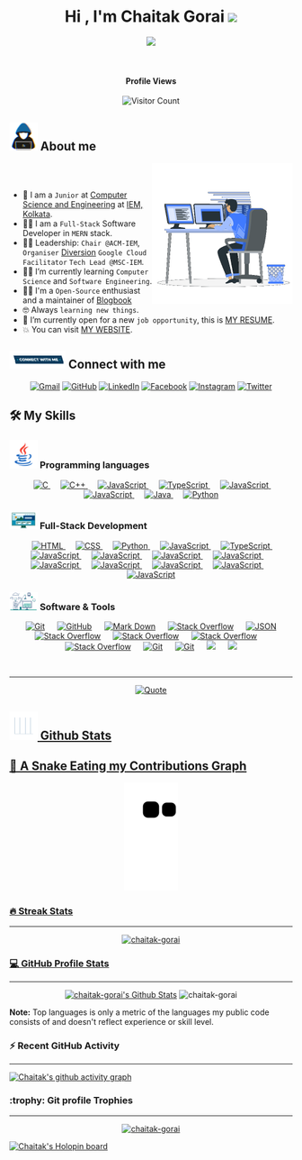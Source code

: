 <h1 align="center">Hi , I'm Chaitak Gorai <img src="https://media.giphy.com/media/hvRJCLFzcasrR4ia7z/giphy.gif" width="35"></h1>
<p align="center">
  <a href="https://github.com/DenverCoder1/readme-typing-svg"><img src="https://readme-typing-svg.herokuapp.com?font=Time+New+Roman&color=%23C8BE25&size=25&center=true&vCenter=true&width=600&height=100&lines=Full+Stack+Developer;Computer+Science+Student;Google+Cloud+Certified;Chair+@ACM-IEM;Lead+Organiser+@Diversion2k23;Always+learning+new+things"></a>
</p>

<br>


<p align="center">
<h4 align="center">Profile Views</h4>
<p align="center">
<img src="https://profile-counter.glitch.me/{chaitak-gorai}/count.svg" alt="Visitor Count" />
</p>
</p>

## <picture><img src = "https://github.com/chaitak-gorai/chaitak-gorai/blob/main/Images/about_me.gif?raw=true" width = 50px></picture> About me

<picture> <img align="right" src="https://github.com/chaitak-gorai/chaitak-gorai/blob/main/Images/Right_Side.gif?raw=true" width = 250px></picture>

<br><br>

- :school: I am a `Junior` at [Computer Science and Engineering](https://sites.google.com/iemcal.com/iemk-cse) at [IEM, Kolkata](https://iem.edu.in/).
- :technologist: I am a `Full-Stack` Software Developer in `MERN` stack.
- :student: Leadership: `Chair @ACM-IEM`, `Organiser` [Diversion](https://diversion.tech) `Google Cloud Facilitator` `Tech Lead @MSC-IEM`.
- :student: I’m currently learning `Computer Science` and `Software Engineering`.
- :student: I'm a `Open-Source` enthusiast and a maintainer of [Blogbook](https://github.com/chaitak-gorai/blogbook)
- :nerd_face: Always `learning new things`.
- :thinking: I’m currently open for a new `job opportunity`, this is [MY RESUME](http://chaitak.me/).
- :boom: You can visit [MY WEBSITE](http://chaitak.me/).
  <br>


## <picture> <img src="https://github.com/chaitak-gorai/chaitak-gorai/blob/main/Images/Connect-with-me.gif?raw=true" width="100px"> </picture> Connect with me

<p align="center">
	<a href="mailto:chaitakgorai@gmail.com"><img img src="https://img.shields.io/badge/gmail-%23EA4335.svg?style=plastic&logo=gmail&logoColor=white" alt="Gmail"/></a>
	<a href="https://github.com/chaitak-gorai"><img src="https://img.shields.io/badge/github-%23181717.svg?style=plastic&logo=github&logoColor=white" alt="GitHub"/></a>
	<a href="https://www.linkedin.com/in/chaitakgorai/"><img src="https://img.shields.io/badge/linkedin-%230A66C2.svg?style=plastic&logo=linkedin&logoColor=white" alt="LinkedIn"/></a>
	<a href="https://www.facebook.com/chaitak.gorai.9/"><img src="https://img.shields.io/badge/facebook-%231877F2.svg?style=plastic&logo=facebook&logoColor=white" alt="Facebook"/></a>
	<a href="https://www.instagram.com/chaitak.exe/"><img src="https://img.shields.io/badge/instagram-%23E4405F.svg?style=plastic&logo=instagram&logoColor=white" alt="Instagram"/></a>
	<a href="https://twitter.com/chaitak_"><img src="https://img.shields.io/badge/twitter-%231877F2.svg?style=plastic&logo=twitter&logoColor=white" alt="Twitter"/></a>
</p>

## 🛠️ My Skills

### <picture> <img src = "https://github.com/chaitak-gorai/chaitak-gorai/blob/main/Images/Programming_Languages.gif?raw=true" width = 50px> </picture> Programming languages

<p align="center"> 
  &emsp; 
  <a href="https://www.cprogramming.com/" target="_blank"> 
    <img alt="C" src="https://img.shields.io/badge/C%20-%232370ED.svg?style=plastic&logo=c&logoColor=white">
  </a> 
  &emsp;
  <a href="https://www.w3schools.com/cpp/" target="_blank"> 
    <img alt="C++" src="https://img.shields.io/badge/C++%20-%2300599C.svg?style=plastic&logo=c%2B%2B&logoColor=white">
  </a> 
  &emsp;
  <a href="https://developer.mozilla.org/en-US/docs/Web/JavaScript" target="_blank"> 
     <img alt="JavaScript" src="https://img.shields.io/badge/JavaScript%20-%23F7DF1E.svg?style=plastic&logo=javascript&logoColor=black">
   </a>
    &emsp;
  <a href="https://developer.mozilla.org/en-US/docs/Web/JavaScript" target="_blank"> 
     <img alt="TypeScript" src="https://img.shields.io/badge/TypeScript%20-%23F7DF1E.svg?style=plastic&logo=typescript&logoColor=black">
   </a>
    &emsp;
  <a href="https://developer.mozilla.org/en-US/docs/Web/JavaScript" target="_blank"> 
     <img alt="JavaScript" src="https://img.shields.io/badge/PHP%20-%23E34F26.svg?style=plastic&logo=php&logoColor=black">
   </a>
      &emsp;
  <a href="https://developer.mozilla.org/en-US/docs/Web/JavaScript" target="_blank"> 
     <img alt="JavaScript" src="https://img.shields.io/badge/Solidity%20-%23F7DF1E.svg?style=plastic&logo=solidity&logoColor=black">
   </a>
  &emsp;
  <a href="https://www.java.com" target="_blank"> 
    <img alt="Java" src="https://img.shields.io/badge/Java-%23007396.svg?style=plastic&logo=java&logoColor=white">
  </a>
  &emsp;
   <a href="https://www.python.org" target="_blank">
    <img alt="Python" src="https://img.shields.io/badge/Python%20-%2314354C.svg?style=plastic&logo=python&logoColor=white">
  </a>
</p>

### <picture> <img src = "https://github.com/chaitak-gorai/chaitak-gorai/blob/main/Images/Front_End.gif?raw=true" width = 50px> </picture> Full-Stack Development

<p align="center"> 
  &emsp; 
  <a href="https://www.w3.org/html/" target="_blank"> 
   <img alt="HTML" src="https://img.shields.io/badge/HTML5%20-%23E34F26.svg?style=plastic&logo=html5&logoColor=white">
  </a>   
  &emsp;
  <a href="https://www.w3schools.com/css/" target="_blank">
    <img alt="CSS" src="https://img.shields.io/badge/CSS%20-%231572B6.svg?style=plastic&logo=css3&logoColor=white">
  </a> 
  &emsp;
  <a href="https://www.python.org" target="_blank">
    <img alt="Python" src="https://img.shields.io/badge/react-%2361DAFB.svg?style=plastic&logo=React&logoColor=black">
  </a>
  &emsp;
  <a href="https://developer.mozilla.org/en-US/docs/Web/JavaScript" target="_blank"> 
     <img alt="JavaScript" src="https://img.shields.io/badge/JavaScript%20-%23F7DF1E.svg?style=plastic&logo=javascript&logoColor=black">
   </a>
       &emsp;
  <a href="https://developer.mozilla.org/en-US/docs/Web/JavaScript" target="_blank"> 
     <img alt="TypeScript" src="https://img.shields.io/badge/TypeScript%20-%23F7DF1E.svg?style=plastic&logo=typescript&logoColor=black">
   </a>
    &emsp;
  <a href="https://developer.mozilla.org/en-US/docs/Web/JavaScript" target="_blank"> 
     <img alt="JavaScript" src="https://img.shields.io/badge/PHP%20-%231572B6.svg?style=plastic&logo=php&logoColor=black">
   </a>
     &emsp;
  <a href="https://developer.mozilla.org/en-US/docs/Web/JavaScript" target="_blank"> 
     <img alt="JavaScript" src="https://img.shields.io/badge/NodeJs%20-%2334A853.svg?style=plastic&logo=nodedotjs&logoColor=black">
   </a>
     &emsp;
  <a href="https://developer.mozilla.org/en-US/docs/Web/JavaScript" target="_blank"> 
     <img alt="JavaScript" src="https://img.shields.io/badge/ExpressJs%20-%23000000.svg?style=plastic&logo=express&logoColor=white">
   </a>
     &emsp;
  <a href="https://developer.mozilla.org/en-US/docs/Web/JavaScript" target="_blank"> 
     <img alt="JavaScript" src="https://img.shields.io/badge/MongoDB%20-%2334A853.svg?style=plastic&logo=mongodb&logoColor=black">
   </a>
     &emsp;
  <a href="https://developer.mozilla.org/en-US/docs/Web/JavaScript" target="_blank"> 
     <img alt="JavaScript" src="https://img.shields.io/badge/NextJs%20-%23000000.svg?style=plastic&logo=nextdotjs&logoColor=white">
   </a>
     &emsp;
  <a href="https://developer.mozilla.org/en-US/docs/Web/JavaScript" target="_blank"> 
     <img alt="JavaScript" src="https://img.shields.io/badge/GraphQL%20-%23E34F26.svg?style=plastic&logo=graphql&logoColor=black">
   </a>
     &emsp;
  <a href="https://developer.mozilla.org/en-US/docs/Web/JavaScript" target="_blank"> 
     <img alt="JavaScript" src="https://img.shields.io/badge/Bootstrap%20-%23E34F26.svg?style=plastic&logo=bootstrap&logoColor=black">
   </a>
     &emsp;
  <a href="https://developer.mozilla.org/en-US/docs/Web/JavaScript" target="_blank"> 
     <img alt="JavaScript" src="https://img.shields.io/badge/MaterialUI%20-%23E34F26.svg?style=plastic&logo=materialdesign&logoColor=black">
   </a>
     &emsp;
  <a href="https://developer.mozilla.org/en-US/docs/Web/JavaScript" target="_blank"> 
     <img alt="JavaScript" src="https://img.shields.io/badge/Tailwind%20-%23E34F26.svg?style=plastic&logo=tailwindcss&logoColor=black">
   </a>
   
</p>

### <picture> <img src = "https://github.com/chaitak-gorai/chaitak-gorai/blob/main/Images/Software_Tools.gif?raw=true" width = 50px> </picture> Software & Tools

<p align="center">
  &emsp;
    <a href="#"><img alt="Git" src="https://img.shields.io/badge/Git%20-%23F05033.svg?style=plastic&logo=git&logoColor=white"></a>
  &emsp;
    <a href="#"><img alt="GitHub" src="https://img.shields.io/badge/github-%23181717.svg?style=plastic&logo=github&logoColor=white"></a>
  &emsp;
    <a href="#"><img alt="Mark Down" src="https://img.shields.io/badge/Markdown-000000?style=plastic&logo=markdown&logoColor=white"></a>
  &emsp;
    <a href="#"><img alt="Stack Overflow" src="https://img.shields.io/badge/-Stack%20Overflow-FE7A16?style=plastic&logo=stack-overflow&logoColor=white"></a>
  &emsp;
    <a href="#"><img alt="JSON" img src="https://img.shields.io/badge/json-%23000000.svg?style=plastic&logo=json&logoColor=white"></a>
   &emsp;
    <a href="#"><img alt="Stack Overflow" src="https://img.shields.io/badge/-Google%20Cloud-FE7A16?style=plastic&logo=googlecloud&logoColor=white"></a>
       &emsp;
    <a href="#"><img alt="Stack Overflow" src="https://img.shields.io/badge/FireBase-%23181717?style=plastic&logo=firebase&logoColor=white"></a>
    &emsp;
    <a href="#"><img alt="Stack Overflow" src="https://img.shields.io/badge/Heroku-%23181717?style=plastic&logo=heroku&logoColor=white"></a>
    &emsp;
    <a href="#"><img alt="Stack Overflow" src="https://img.shields.io/badge/Postman-%23181717?style=plastic&logo=postman&logoColor=white"></a>
    &emsp;
    <a href="#"><img alt="Git" src="https://img.shields.io/badge/Razorpay%20-%23F05033.svg?style=plastic&logo=razorpay&logoColor=white"></a>
    &emsp;
    <a href="#"><img alt="Git" src="https://img.shields.io/badge/Sanity%20-%23F05033.svg?style=plastic&logo=sanity&logoColor=white"></a>
     &emsp;
    <a href="#"><img src="https://img.shields.io/badge/Linux-FCC624?style=plastic&logo=linux&logoColor=black"></a>
    &emsp;
    <a href="#"><img src="https://img.shields.io/badge/mysql-%234479A1.svg?&style=plastic&logo=mysql&logoColor=white"/></a>
</p>

<br>

---

<p align = "center">
	<a href="https://github.com/piyushsuthar/github-readme-quotes"> <img alt = "Quote" src="https://quotes-github-readme.vercel.app/api?type=horizontal&theme=tokyonight&animation=grow_out_in&quoteCategory=programming">
</p>

## <picture> <img src = "https://github.com/chaitak-gorai/chaitak-gorai/blob/main/Images/Statistics.gif?raw=true" width = 50px> </picture> Github Stats

## 🐍 A Snake Eating my Contributions Graph

<p align = "center">
	<img src = "https://github.com/chaitak-gorai/chaitak-gorai/blob/output/github-contribution-grid-snake.svg?" alt = "Snake Game"/>
</p>

<h3> 🔥 Streak Stats</h3>

---

<p align="center"><img src="https://github-readme-streak-stats.herokuapp.com/?user=chaitak-gorai&theme=tokyonight_duo" alt="chaitak-gorai" /></p>

  
<h3>💻 GitHub Profile Stats</h3>

---

<p align="center">
    <a href="https://github.com/anuraghazra/github-readme-stats">
	    <img alt="chaitak-gorai's Github Stats" src="https://github-readme-stats.vercel.app/api?username=chaitak-gorai&show_icons=true&count_private=true&locale=en&theme=tokyonight&layout=compact" height="230px"/></a>
	  <img src="https://github-readme-stats.vercel.app/api/top-langs?username=chaitak-gorai&langs_count=10&show_icons=true&locale=en&theme=tokyonight" alt="chaitak-gorai" height="230px"/>
<br/>

<b>Note:</b> Top languages is only a metric of the languages my public code consists of and doesn't reflect experience or skill level.

  </p>


<h3>⚡ Recent GitHub Activity</h3>

---

[![Chaitak's github activity graph](https://github-readme-activity-graph.cyclic.app/graph?username=chaitak-gorai&theme=github)](https://github.com/chaitak-gorai/github-readme-activity-graph)



<h3> :trophy: Git profile Trophies </h3>

---

<p align="center"> <a href="https://github.com/ryo-ma/github-profile-trophy"><img src="https://github-profile-trophy.vercel.app/?username=chaitak-gorai&layout=compact&theme=tokyonight&column=4&margin-w=15&margin-h=15" alt="chaitak-gorai" /></a> </p>

[![Chaitak's Holopin board](https://holopin.io/api/user/board?user=captcha14)](https://holopin.io/@captcha14)


